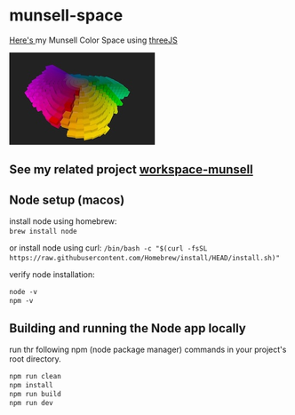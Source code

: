 # munsell-space

  
<a href="https://sbecker11.github.io/munsell-space/" target="_blank">Here's </a> my Munsell Color Space using <a href="https://threejs.org/" target="_blank">threeJS</a>    

<img src="./media/munsell-rolodex-blocks-33.jpg">

## See my related project <a href="https://github.com/sbecker11/workspace-munsell" target="_blank">workspace-munsell</a>

##  Node setup (macos)  
install node using homebrew:  
```brew install node```  

or install node using curl: 
```/bin/bash -c "$(curl -fsSL https://raw.githubusercontent.com/Homebrew/install/HEAD/install.sh)"```  

verify node installation:  
```
node -v
npm -v
```   

## Building and running the Node app locally
run thr following npm (node package manager) commands in your project's root directory.  
```
npm run clean
npm install
npm run build
npm run dev
```


